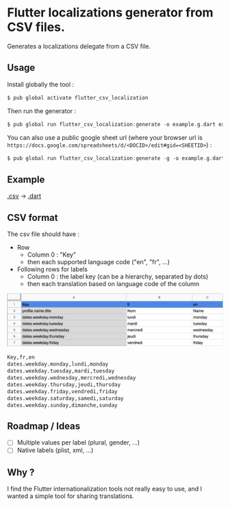 # Flutter localizations generator from CSV files.

Generates a localizations delegate from a CSV file.

## Usage

Install globally the tool :

```sh
$ pub global activate flutter_csv_localization
```

Then run the generator :

```dart
$ pub global run flutter_csv_localization:generate -o example.g.dart example.csv
```

You can also use a public google sheet url (where your browser url is `https://docs.google.com/spreadsheets/d/<DOCID>/edit#gid=<SHEETID>`) :

```dart
$ pub global run flutter_csv_localization:generate -g -o example.g.dart <DOCID>/<SHEETID>
```

## Example

[.csv](example/lib/example.csv) -> [.dart](example/lib/example.g.dart)

## CSV format

The csv file should have :

* Row
  * Column 0 : "Key"
  * then each supported language code ("en", "fr", ...)
* Following rows for labels
  * Column 0 : the label key (can be a hierarchy, separated by dots)
  * then each translation based on language code of the column

![example](example.png)

```csv
Key,fr,en
dates.weekday.monday,lundi,monday
dates.weekday.tuesday,mardi,tuesday
dates.weekday.wednesday,mercredi,wednesday
dates.weekday.thursday,jeudi,thursday
dates.weekday.friday,vendredi,friday
dates.weekday.saturday,samedi,saturday
dates.weekday.sunday,dimanche,sunday
```

## Roadmap / Ideas

* [ ] Multiple values per label (plural, gender, ...)
* [ ] Native labels (plist, xml, ...)

## Why ?

I find the Flutter internationalization tools not really easy to use, and I wanted a simple tool for sharing translations.

